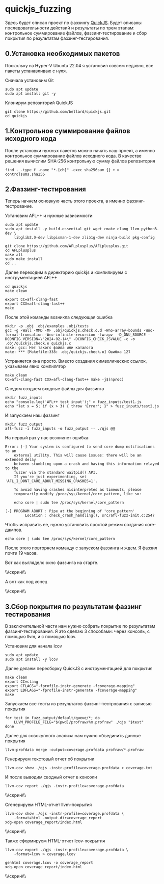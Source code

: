 # quickjs_fuzzing
Здесь будет описан проект по фаззингу [QuickJS](https://github.com/bellard/quickjs). Будет описаны последовательности действий и результаты по трем этапам: контрольное суммирование файлов, фаззинг-тестирование и сбор покрытия по результатам фаззинг-тестирования.

## 0.Установка необходимых пакетов
Поскольку на Hyper-V Ubuntu 22.04 я установил совсем недавно, все пакеты устанавливаю с нуля.

Сначала установим Git
```
sudo apt update
sudo apt install git -y
```
Клонирум репозиторий QuickJS
```
git clone https://github.com/bellard/quickjs.git
cd quickjs
```
## 1.Контрольное суммирование файлов исходного кода
После установки нужных пакетов можно начать наш проект, а именно контрольное суммирование файлов исходного кода. В качестве решения вычислим SHA-256 контрольную сумму файлов репозитория
```
find . -type f -name "*.[ch]" -exec sha256sum {} + > controlsums.sha256
```

## 2.Фаззинг-тестирования
Теперь начнем основную часть этого проекта, а именно фаззинг-тестрование.

Установим AFL++ и нужные зависимости
```
sudo apt update
sudo apt install -y build-essential git wget cmake clang llvm python3-dev \
    libglib2.0-dev libpixman-1-dev zlib1g-dev ninja-build pkg-config

git clone https://github.com/AFLplusplus/AFLplusplus.git
cd AFLplusplus
make all
sudo make install
cd ..
```

Далее переходим в директорию quickjs и компилируем с инструментацией AFL++
```
cd quickjs
make clean

export CC=afl-clang-fast
export CXX=afl-clang-fast++
make
```

После этой команды возникла следующая ошибка
```
mkdir -p .obj .obj/examples .obj/tests
gcc -g -Wall -MMD -MF .obj/quickjs.check.o.d -Wno-array-bounds -Wno-format-truncation -Wno-infinite-recursion -fwrapv  -D_GNU_SOURCE -DCONFIG_VERSION=\"2024-02-14\" -DCONFIG_CHECK_JSVALUE -c -o .obj/quickjs.check.o quickjs.c
make: gcc: Нет такого файла или каталога
make: *** [Makefile:338: .obj/quickjs.check.o] Ошибка 127
```

Устраняется она просто. Вместо создания символических ссылок, указываем явно компилятор
```
make clean
CC=afl-clang-fast CXX=afl-clang-fast++ make -j$(nproc)
```

Следом создаем входные файлы для фаззинга
```
mkdir fuzz_inputs
echo "console.log('AFL++ test input');" > fuzz_inputs/test1.js
echo "let x = 5; if (x > 3) { throw 'Error'; }" > fuzz_inputs/test2.js
```

И запускаем наш фаззинг
```
mkdir fuzz_output
afl-fuzz -i fuzz_inputs -o fuzz_output -- ./qjs @@
```

На первый раз у нас возникнет ошибка
```
Error: [-] Your system is configured to send core dump notifications to an
    external utility. This will cause issues: there will be an extended delay
    between stumbling upon a crash and having this information relayed to the
    fuzzer via the standard waitpid() API.
    If you're just experimenting, set 'AFL_I_DONT_CARE_ABOUT_MISSING_CRASHES=1'.

    To avoid having crashes misinterpreted as timeouts, please 
    temporarily modify /proc/sys/kernel/core_pattern, like so:

    echo core | sudo tee /proc/sys/kernel/core_pattern

[-] PROGRAM ABORT : Pipe at the beginning of 'core_pattern'
         Location : check_crash_handling(), src/afl-fuzz-init.c:2547
```
Чтобы исправить ее, нужно установить простой режим создания core-дампов.
```
echo core | sudo tee /proc/sys/kernel/core_pattern
```
После этого повторяем команду с запуском фаззинга и ждем. Я фаззил почти 19 часов.

Вот как выглядело окно фаззинга на старте.

\\\\\скрин\\\\\

А вот как под конец

\\\\\скрин\\\\\

## 3.Сбор покрытия по результатам фаззинг тестирования
В заключительной части нам нужно собрать покрытие по результатам фаззинг-тестирования. Я это сделаю 3 способами: через консоль, с помощью llvm, и с помощью lcov.

Установим для начала lcov
```
sudo apt update
sudo apt install -y lcov
```

Далее делаем пересборку QuickJS с инструментацией для покрытия
```
make clean
export CC=clang
export CFLAGS="-fprofile-instr-generate -fcoverage-mapping"
export LDFLAGS="-fprofile-instr-generate -fcoverage-mapping"
make
```

Запускаем все тесты из результатов фаззинг-тестрования с записью покрытия
```
for test in fuzz_output/default/queue/*; do
    LLVM_PROFILE_FILE="$(pwd)/profraw/%m.profraw" ./qjs "$test"
done
```

Далее для совокупного анализа нам нужно объединить данные покрытия
```
llvm-profdata merge -output=coverage.profdata profraw/*.profraw
```

Генерируем текстовый отчет об покрытии
```
llvm-cov show ./qjs -instr-profile=coverage.profdata > coverage.txt
```

И после выводим сводный отчет в консоли
```
llvm-cov report ./qjs -instr-profile=coverage.profdata
```

\\\\\скрин\\\\\

Cгенерируем HTML-отчет llvm-покрытия
```
llvm-cov show ./qjs -instr-profile=coverage.profdata \
    -format=html -output-dir=coverage_report
xdg-open coverage_report/index.html
```

\\\\\скрин\\\\\

Также сформируем HTML-отчет lcov-покрытия
```
llvm-cov export ./qjs -instr-profile=coverage.profdata \
    -format=lcov > coverage.lcov

genhtml coverage.lcov -o coverage_report
xdg-open coverage_report/index.html
```

\\\\\скрин\\\\\
